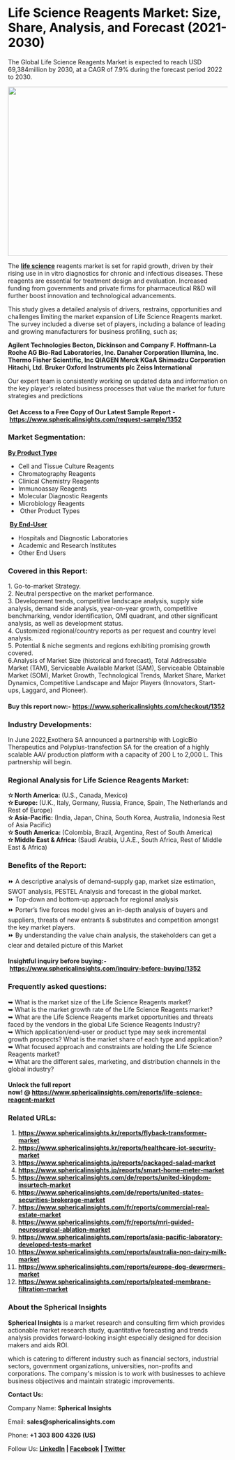 <h1><span style="color: #000000;">Life Science Reagents Market: Size, Share, Analysis, and Forecast (2021-2030)</span></h1>
<div class="content-body__description">The Global Life Science Reagents Market is expected to reach USD 69,384million by 2030, at a CAGR of 7.9% during the forecast period 2022 to 2030.</div>
<div class="content-body__detail">
<section id="section_0" class="entry fr-view">
<p><strong><img src="https://www.sphericalinsights.com/images/rd/life-science-reagent-market.png" alt="" width="650" height="387" /></strong></p>
<p>The&nbsp;<a href="https://www.sphericalinsights.com/reports/life-science-reagent-market" target="_blank" rel="noopener"><strong>life science</strong></a>&nbsp;reagents market is set for rapid growth, driven by their rising use in in vitro diagnostics for chronic and infectious diseases. These reagents are essential for treatment design and evaluation. Increased funding from governments and private firms for pharmaceutical R&amp;D will further boost innovation and technological advancements.</p>
<p>This study gives a detailed analysis of drivers, restrains, opportunities and challenges limiting the market expansion of Life Science Reagents market. The survey included a diverse set of players, including a balance of leading and growing manufacturers for business profiling, such as;</p>
<p><strong>Agilent Technologies Becton, Dickinson and Company F. Hoffmann-La Roche AG Bio-Rad Laboratories, Inc. Danaher Corporation Illumina, Inc. Thermo Fisher Scientific, Inc QIAGEN Merck KGaA Shimadzu Corporation Hitachi, Ltd. Bruker Oxford Instruments plc Zeiss International</strong></p>
<p>Our expert team is consistently working on updated data and information on the key player's related business processes that value the market for future strategies and predictions</p>
<h4><strong>Get Access to a Free Copy of Our Latest Sample Report -&nbsp;<a href="https://www.sphericalinsights.com/request-sample/1352" target="_blank" rel="noopener">https://www.sphericalinsights.com/request-sample/1352</a></strong></h4>
<h3><strong>Market Segmentation:</strong></h3>
<p><u><strong>By Product Type</strong></u></p>
<ul>
<li>Cell and Tissue Culture Reagents</li>
<li>Chromatography Reagents</li>
<li>Clinical Chemistry Reagents</li>
<li>Immunoassay Reagents</li>
<li>Molecular Diagnostic Reagents</li>
<li>Microbiology Reagents</li>
<li>&nbsp;Other Product Types</li>
</ul>
<p>&nbsp;<u><strong>By&nbsp;</strong><strong>End-User</strong></u></p>
<ul>
<li>Hospitals and Diagnostic Laboratories</li>
<li>Academic and Research Institutes</li>
<li>Other End Users</li>
</ul>
<h3>Covered in this Report:</h3>
<p>1. Go-to-market Strategy.<br />2. Neutral perspective on the market performance.<br />3. Development trends, competitive landscape analysis, supply side analysis, demand side analysis, year-on-year growth, competitive benchmarking, vendor identification, QMI quadrant, and other significant analysis, as well as development status.<br />4. Customized regional/country reports as per request and country level analysis.<br />5. Potential &amp; niche segments and regions exhibiting promising growth covered.<br />6.Analysis of Market Size (historical and forecast), Total Addressable Market (TAM), Serviceable Available Market (SAM), Serviceable Obtainable Market (SOM), Market Growth, Technological Trends, Market Share, Market Dynamics, Competitive Landscape and Major Players (Innovators, Start-ups, Laggard, and Pioneer).</p>
<h4>Buy this report now:-&nbsp;<a href="https://www.sphericalinsights.com/checkout/1352" target="_blank" rel="noopener">https://www.sphericalinsights.com/checkout/1352</a></h4>
<h3>Industry Developments:</h3>
<p>In June 2022,Exothera SA announced a partnership with LogicBio Therapeutics and Polyplus-transfection SA for the creation of a highly scalable AAV production platform with a capacity of 200 L to 2,000 L. This partnership will begin.</p>
<h3><strong>Regional Analysis for Life Science Reagents Market:</strong></h3>
<p><strong>✫ North America:&nbsp;</strong>(U.S., Canada, Mexico)<br /><strong>✫ Europe:&nbsp;</strong>(U.K., Italy, Germany, Russia, France, Spain, The Netherlands and Rest of Europe)<br /><strong>✫ Asia-Pacific:&nbsp;</strong>(India, Japan, China, South Korea, Australia, Indonesia Rest of Asia Pacific)<br /><strong>✫ South America:&nbsp;</strong>(Colombia, Brazil, Argentina, Rest of South America)<br /><strong>✫ Middle East &amp; Africa:&nbsp;</strong>(Saudi Arabia, U.A.E., South Africa, Rest of Middle East &amp; Africa)</p>
<h3>Benefits of the Report:</h3>
<p>⏩ A descriptive analysis of demand-supply gap, market size estimation, SWOT analysis, PESTEL Analysis and forecast in the global market.<br />⏩ Top-down and bottom-up approach for regional analysis<br />⏩ Porter&rsquo;s five forces model gives an in-depth analysis of buyers and suppliers, threats of new entrants &amp; substitutes and competition amongst the key market players.<br />⏩ By understanding the value chain analysis, the stakeholders can get a clear and detailed picture of this Market</p>
<h4>Insightful inquiry before buying:-&nbsp;<a href="https://www.sphericalinsights.com/inquiry-before-buying/1352" target="_blank" rel="noopener">https://www.sphericalinsights.com/inquiry-before-buying/1352</a></h4>
<h3>Frequently asked questions:</h3>
<p>➥ What is the market size of the Life Science Reagents market?<br />➥ What is the market growth rate of the Life Science Reagents market?<br />➥ What are the Life Science Reagents market opportunities and threats faced by the vendors in the global Life Science Reagents Industry?<br />➥ Which application/end-user or product type may seek incremental growth prospects? What is the market share of each type and application?<br />➥ What focused approach and constraints are holding the Life Science Reagents market?<br />➥ What are the different sales, marketing, and distribution channels in the global industry?</p>
<h4>Unlock the full report now!&nbsp;@&nbsp;<a href="https://www.sphericalinsights.com/reports/life-science-reagent-market" target="_blank" rel="noopener">https://www.sphericalinsights.com/reports/life-science-reagent-market</a></h4>
<h3><strong>Related URLs:</strong></h3>
<ol>
<li><strong><a href="https://www.sphericalinsights.kr/reports/flyback-transformer-market">https://www.sphericalinsights.kr/reports/flyback-transformer-market</a></strong></li>
<li><strong><a href="https://www.sphericalinsights.kr/reports/healthcare-iot-security-market">https://www.sphericalinsights.kr/reports/healthcare-iot-security-market</a></strong></li>
<li><strong><a href="https://www.sphericalinsights.jp/reports/packaged-salad-market">https://www.sphericalinsights.jp/reports/packaged-salad-market</a></strong></li>
<li><strong><a href="https://www.sphericalinsights.jp/reports/smart-home-meter-market">https://www.sphericalinsights.jp/reports/smart-home-meter-market</a></strong></li>
<li><strong><a href="https://www.sphericalinsights.com/de/reports/united-kingdom-insurtech-market">https://www.sphericalinsights.com/de/reports/united-kingdom-insurtech-market</a></strong></li>
<li><strong><a href="https://www.sphericalinsights.com/de/reports/united-states-securities-brokerage-market">https://www.sphericalinsights.com/de/reports/united-states-securities-brokerage-market</a></strong></li>
<li><strong><a href="https://www.sphericalinsights.com/fr/reports/commercial-real-estate-market">https://www.sphericalinsights.com/fr/reports/commercial-real-estate-market</a></strong></li>
<li><strong><a href="https://www.sphericalinsights.com/fr/reports/mri-guided-neurosurgical-ablation-market">https://www.sphericalinsights.com/fr/reports/mri-guided-neurosurgical-ablation-market</a></strong></li>
<li><strong><a href="https://www.sphericalinsights.com/reports/asia-pacific-laboratory-developed-tests-market">https://www.sphericalinsights.com/reports/asia-pacific-laboratory-developed-tests-market</a></strong></li>
<li><strong><a href="https://www.sphericalinsights.com/reports/australia-non-dairy-milk-market">https://www.sphericalinsights.com/reports/australia-non-dairy-milk-market</a></strong></li>
<li><strong><a href="https://www.sphericalinsights.com/reports/europe-dog-dewormers-market">https://www.sphericalinsights.com/reports/europe-dog-dewormers-market</a></strong></li>
<li><strong><a href="https://www.sphericalinsights.com/reports/pleated-membrane-filtration-market">https://www.sphericalinsights.com/reports/pleated-membrane-filtration-market</a>&nbsp;</strong></li>
</ol>
<h3><strong>About the Spherical Insights</strong></h3>
<p><strong>Spherical Insights</strong>&nbsp;is a market research and consulting firm which provides actionable market research study, quantitative forecasting and trends analysis provides forward-looking insight especially designed for decision makers and aids ROI.</p>
<p>which is catering to different industry such as financial sectors, industrial sectors, government organizations, universities, non-profits and corporations. The company's mission is to work with businesses to achieve business objectives and maintain strategic improvements.</p>
<p><strong>Contact Us:</strong></p>
<p>Company Name:&nbsp;<strong>Spherical Insights</strong></p>
<p>Email:&nbsp;<strong>sales@sphericalinsights.com</strong></p>
<p>Phone:&nbsp;<strong>+1 303 800 4326 (US)</strong></p>
<p>Follow Us:&nbsp;<strong><a href="https://www.linkedin.com/company/spherical-insight/"><u>LinkedIn</u></a>&nbsp;|&nbsp;<a href="https://www.facebook.com/sphericalinsights22"><u>Facebook</u></a>&nbsp;|&nbsp;<a href="https://twitter.com/SInsights_US"><u>Twitter</u></a></strong></p>
</section>
</div>
